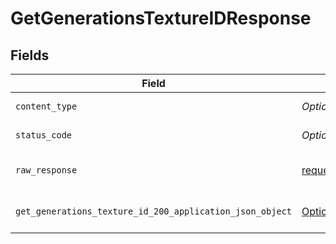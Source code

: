 # GetGenerationsTextureIDResponse


## Fields

| Field                                                                                                                                      | Type                                                                                                                                       | Required                                                                                                                                   | Description                                                                                                                                |
| ------------------------------------------------------------------------------------------------------------------------------------------ | ------------------------------------------------------------------------------------------------------------------------------------------ | ------------------------------------------------------------------------------------------------------------------------------------------ | ------------------------------------------------------------------------------------------------------------------------------------------ |
| `content_type`                                                                                                                             | *Optional[str]*                                                                                                                            | :heavy_check_mark:                                                                                                                         | HTTP response content type for this operation                                                                                              |
| `status_code`                                                                                                                              | *Optional[int]*                                                                                                                            | :heavy_check_mark:                                                                                                                         | HTTP response status code for this operation                                                                                               |
| `raw_response`                                                                                                                             | [requests.Response](https://requests.readthedocs.io/en/latest/api/#requests.Response)                                                      | :heavy_minus_sign:                                                                                                                         | Raw HTTP response; suitable for custom response parsing                                                                                    |
| `get_generations_texture_id_200_application_json_object`                                                                                   | [Optional[operations.GetGenerationsTextureID200ApplicationJSON]](undefined/models/operations/getgenerationstextureid200applicationjson.md) | :heavy_minus_sign:                                                                                                                         | Responses for GET /api/rest/v1/generations-texture/{id}                                                                                    |